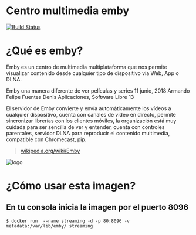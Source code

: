 # Centro multimedia emby

[![Build Status](https://neytor.com)](https://hub.docker.com/r/neytor/emby-neytor)

# ¿Qué es  emby?

Emby es un centro de multimedia multiplataforma que nos permite visualizar contenido desde cualquier tipo de dispositivo vía Web, App o DLNA.

Emby una manera diferente de ver películas y series
11 junio, 2018 Armando Felipe Fuentes Denis Aplicaciones, Software Libre 13

El servidor de Emby convierte y envía automáticamente los vídeos a cualquier dispositivo, cuenta con canales de vídeo en directo, permite sincronizar librerías con los clientes móviles, la organización está muy cuidada para ser sencilla de ver y entender, cuenta con controles parentales, servidor DLNA para reproducir el contenido multimedia, compatible con Chromecast, pip.

> [wikipedia.org/wiki/Emby](https://en.wikipedia.org/wiki/Emby)

![logo](https://www.google.com/url?sa=i&source=images&cd=&cad=rja&uact=8&ved=2ahUKEwjj7NK-w57hAhVQw1kKHXK0DREQjRx6BAgBEAU&url=https%3A%2F%2Femby.media%2F&psig=AOvVaw11z-pXaLr6FQKt8cDErGWu&ust=1553645714479128)

# ¿Cómo usar esta imagen?

## En tu consola inicia la imagen por el puerto 8096

```console
$ docker run  --name streaming -d -p 80:8096 -v metadata:/var/lib/emby/ streaming
```

